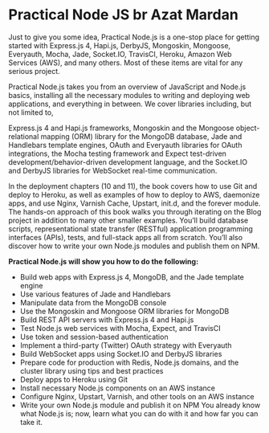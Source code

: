 # Practical Node JS br Azat Mardan
Just to give you some idea, Practical Node.js is a one-stop place for getting started with Express.js 4, Hapi.js, DerbyJS, Mongoskin, Mongoose, Everyauth, Mocha, Jade, Socket.IO, TravisCI, Heroku, Amazon Web Services (AWS), and many others. Most of these items are vital for any serious project.

Practical Node.js takes you from an overview of JavaScript and Node.js basics, installing all the necessary modules to  writing and deploying web applications, and everything in between. We cover libraries including, but not limited to, 

Express.js 4 and Hapi.js frameworks, Mongoskin and the Mongoose object-relational mapping (ORM) library for the 
MongoDB database, Jade and Handlebars template engines, OAuth and Everyauth libraries for OAuth integrations, 
the Mocha testing framework and Expect test-driven development/behavior-driven development language, and the Socket.IO and DerbyJS libraries for WebSocket real-time communication.

In the deployment chapters (10 and 11), the book covers how to use Git and deploy to Heroku, as well as examples of how to deploy to AWS, daemonize apps, and use Nginx, Varnish Cache, Upstart, init.d, and the forever module. 
The hands-on approach of this book walks you through iterating on the Blog project in addition to many other 
smaller examples. You’ll build database scripts, representational state transfer (RESTful) application programming interfaces (APIs), tests, and full-stack apps all from scratch. You’ll also discover how to write your own Node.js modules and publish them on NPM.

**Practical Node.js will show you how to do the following:**
- Build web apps with Express.js 4, MongoDB, and the Jade template engine
- Use various features of Jade and Handlebars
- Manipulate data from the MongoDB console
- Use the Mongoskin and Mongoose ORM libraries for MongoDB
- Build REST API servers with Express.js 4 and Hapi.js
- Test Node.js web services with Mocha, Expect, and TravisCI
- Use token and session-based authentication
- Implement a third-party (Twitter) OAuth strategy with Everyauth
- Build WebSocket apps using Socket.IO and DerbyJS libraries
- Prepare code for production with Redis, Node.js domains, and the cluster library using tips and best practices
- Deploy apps to Heroku using Git
- Install necessary Node.js components on an AWS instance
- Configure Nginx, Upstart, Varnish, and other tools on an AWS instance
- Write your own Node.js module and publish it on NPM
You already know what Node.js is; now, learn what you can do with it and how far you can take it.

## 